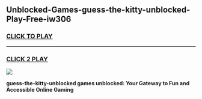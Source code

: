 
## Unblocked-Games-guess-the-kitty-unblocked-Play-Free-iw306
<h3>
<a href="https://premium76.site?title=guess-the-kitty-unblocked&ref=19M">CLICK TO PLAY</a></h3>
<hr>

<h3>
<a href="https://premium76.site?title=guess-the-kitty-unblocked&ref=19M">CLICK 2 PLAY</a>
  
</h3>

<a href="https://premium76.site?title=guess-the-kitty-unblocked&ref=19M"><img src="https://clearcache.store/games.png"></a>


**guess-the-kitty-unblocked games unblocked: Your Gateway to Fun and Accessible Online Gaming**
